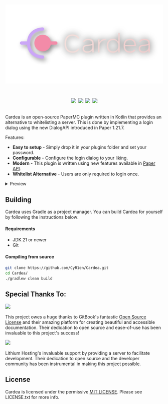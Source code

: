 
<h1 align="center">
     <img width=600 src="https://github.com/CyR1en/Cardea/blob/master/docs/icons/Cardea_Banner_Transparent.png"/>
     <p align="center">
       <a href="https://modrinth.com/plugin/cardea"><img src="https://img.shields.io/modrinth/v/3C31Qs54?style=for-the-badge&logo=modrinth&logoColor=cad3f5&labelColor=363a4f&color=%23a6da95"></a>
       <a href="https://github.com/CyR1en/Cardea/blob/master/LICENSE"><img src="https://img.shields.io/github/license/cyr1en/Cardea?colorA=363a4f&colorB=91d7e3&style=for-the-badge&logo=data:image/svg+xml;base64,PHN2ZyB4bWxucz0iaHR0cDovL3d3dy53My5vcmcvMjAwMC9zdmciIHZpZXdCb3g9IjAgMCAyNTYgMjU2Ij4KPHBhdGggZD0iTTIxNiwzMlYxOTJhOCw4LDAsMCwxLTgsOEg3MmExNiwxNiwwLDAsMC0xNiwxNkgxOTJhOCw4LDAsMCwxLDAsMTZINDhhOCw4LDAsMCwxLTgtOFY1NkEzMiwzMiwwLDAsMSw3MiwyNEgyMDhBOCw4LDAsMCwxLDIxNiwzMloiIHN0eWxlPSJmaWxsOiAjQ0FEM0Y1OyIvPgo8L3N2Zz4=&logoColor=cad3f5"></a>
       <a href="https://discord.com/invite/qHM8kE4XHj"><img src="https://img.shields.io/discord/936346802402238514?style=for-the-badge&color=b7bdf8&labelColor=363a4f&logo=discord&logoColor=cad3f5"></a>
       <a href="https://ko-fi.com/cyr1en"><img src="https://img.shields.io/badge/Kofi-Support_Development-f5a97f?style=for-the-badge&logo=Kofi&logoColor=cad3f5&labelColor=363a4f"></a>
     </p>
</h1>

Cardea is an open-source PaperMC plugin written in Kotlin that provides an alternative to whitelisting a server. This is done by implementing a login dialog using the new DialogAPI introduced in Paper 1.21.7.

Features:
- **Easy to setup** - Simply drop it in your plugins folder and set your password.
- **Configurable** - Configure the login dialog to your liking.
- **Modern** - This plugin is written using new features available in [Paper API](https://docs.papermc.io/paper/).
- **Whitelist Alternative** - Users are only required to login once.

<details>
     <summary>Preview</summary>
     <p align="center">
         <img width="600" src="https://github.com/CyR1en/Cardea/blob/master/docs/img.png">
     </p>
</details>

<!-- modrinth_exclude.start -->
## Building

Cardea uses Gradle as a project manager. You can build Cardea for yourself by following the instructions below:

#### Requirements
* JDK 21 or newer
* Git

#### Compiling from source
```sh
git clone https://github.com/CyR1en/Cardea.git
cd Cardea/
./gradlew clean build
```
<!-- modrinth_exclude.end -->

## Special Thanks To:
<div align="Left">
  <a href="https://www.gitbook.com/">
    <img width="230" src="https://i.imgur.com/SIPKmzS.png">
  </a>

  <p>This project owes a huge thanks to GitBook's fantastic <a href="https://docs.gitbook.com/account-management/plans/apply-for-the-non-profit-open-source-plan">Open Source License</a> and their amazing platform for creating beautiful and accessible documentation. Their dedication to open source and ease-of-use has been invaluable to this project's success!</p>

  <a href="https://lithiumhosting.com/">
    <img width="230" src="https://lithiumhosting.com/lithiumv8/images/svg/logo_horizontal_light.svg" />
  </a>

  <p>Lithium Hosting's invaluable support by providing a server to facilitate development. Their dedication to open source and the developer community has been instrumental in making this project possible.</p>
</div>

## License
Cardea is licensed under the permissive [MIT LICENSE](https://github.com/CyR1en/Cardea/blob/master/LICENSE). Please see LICENSE.txt for more info.
